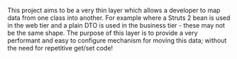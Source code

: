 This project aims to be a very thin layer which allows a developer to map data from one class into another.  For example where a Struts 2 bean is used in the web tier and a plain DTO is used in the business tier - these may not be the same shape.  The purpose of this layer is to provide a very performant and easy to configure mechanism for moving this data; without the need for repetitive get/set code!
